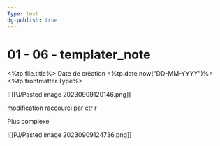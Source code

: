 ```yaml
---
Type: test
dg-publish: true
---
```

# 01 - 06 - templater_note

<%tp.file.title%>
Date de création <%tp.date.now("DD-MM-YYYY")%>
<%tp.frontmatter.Type%>



![[PJ/Pasted image 20230909120146.png]]


modification raccourci par ctr r

Plus complexe

![[PJ/Pasted image 20230909124736.png]]




